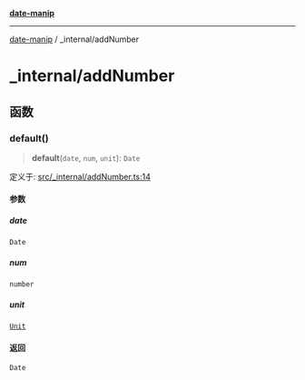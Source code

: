 [**date-manip**](../index.md)

***

[date-manip](../modules.md) / \_internal/addNumber

# \_internal/addNumber

## 函数

### default()

> **default**(`date`, `num`, `unit`): `Date`

定义于: [src/\_internal/addNumber.ts:14](https://github.com/fengxinming/date-manip/blob/12d12a4c2a3486e81330ba529f3fb8271142d945/src/_internal/addNumber.ts#L14)

#### 参数

##### date

`Date`

##### num

`number`

##### unit

[`Unit`](../types.md#unit)

#### 返回

`Date`
